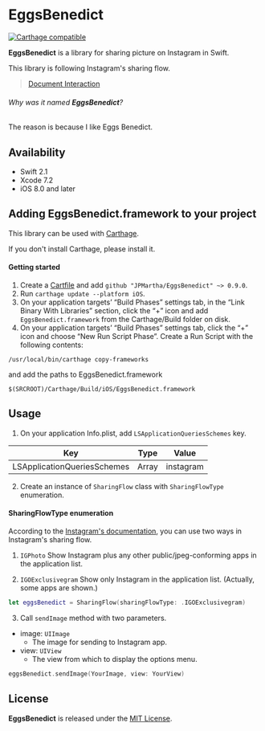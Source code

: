 # EggsBenedict

[![Carthage compatible](https://img.shields.io/badge/Carthage-compatible-4BC51D.svg?style=flat)](https://github.com/Carthage/Carthage)

__EggsBenedict__ is a library for sharing picture on Instagram in Swift.

This library is following Instagram's sharing flow.

> [Document Interaction](https://www.instagram.com/developer/mobile-sharing/iphone-hooks/#document-interaction)

###### Why was it named __EggsBenedict__?

The reason is because I like Eggs Benedict.

## Availability

- Swift 2.1
- Xcode 7.2
- iOS 8.0 and later

## Adding EggsBenedict.framework to your project

This library can be used with [Carthage](https://github.com/Carthage/Carthage).

If you don't install Carthage, please install it.

#### Getting started

1. Create a [Cartfile](https://github.com/Carthage/Carthage/blob/master/Documentation/Artifacts.md#cartfile) and add `github "JPMartha/EggsBenedict" ~> 0.9.0`.
2. Run `carthage update --platform iOS`.
3. On your application targets’ “Build Phases” settings tab, in the “Link Binary With Libraries” section, click the “+” icon and add `EggsBenedict.framework` from the Carthage/Build folder on disk.
4. On your application targets’ “Build Phases” settings tab, click the “+” icon and choose “New Run Script Phase”. Create a Run Script with the following contents:
```
/usr/local/bin/carthage copy-frameworks
```
and add the paths to EggsBenedict.framework
```
$(SRCROOT)/Carthage/Build/iOS/EggsBenedict.framework
```

## Usage

1. On your application Info.plist, add `LSApplicationQueriesSchemes` key.

Key                                           |Type    |Value
------------------------------------|--------|-----------
LSApplicationQueriesSchemes | Array | instagram

2. Create an instance of `SharingFlow` class with `SharingFlowType` enumeration. 

#### SharingFlowType enumeration

According to the [Instagram's documentation](https://www.instagram.com/developer/mobile-sharing/iphone-hooks/#document-interaction), you can use two ways in Instagram's sharing flow.

1. `IGPhoto`
Show Instagram plus any other public/jpeg-conforming apps in the application list.

2. `IGOExclusivegram`
Show only Instagram in the application list. (Actually, some apps are shown.)

```swift
let eggsBenedict = SharingFlow(sharingFlowType: .IGOExclusivegram)
```

3. Call `sendImage` method with two parameters.
  - image: `UIImage`
    - The image for sending to Instagram app.
  - view: `UIView`
    - The view from which to display the options menu.

```swift
eggsBenedict.sendImage(YourImage, view: YourView)
```

## License

__EggsBenedict__ is released under the [MIT License](LICENSE).
